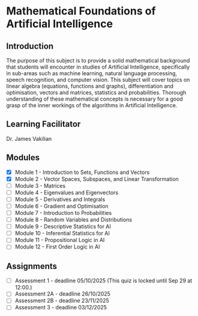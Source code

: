 # Mathematical Foundations of Artificial Intelligence

## Introduction
The purpose of this subject is to provide a solid mathematical background that students will encounter in studies of Artificial Intelligence, specifically in sub-areas such as machine learning, natural language processing, speech recognition, and computer vision. This subject will cover topics on linear algebra (equations, functions and graphs), differentiation and optimisation, vectors and matrices, statistics and probabilities. Thorough understanding of these mathematical concepts is necessary for a good grasp of the inner workings of the algorithms in Artificial Intelligence.

## Learning Facilitator
Dr. James Vakilian

## Modules
- [X] Module 1 - Introduction to Sets, Functions and Vectors
- [X] Module 2 - Vector Spaces, Subspaces, and Linear Transformation
- [ ] Module 3 - Matrices
- [ ] Module 4 - Eigenvalues and Eigenvectors
- [ ] Module 5 - Derivatives and Integrals
- [ ] Module 6 - Gradient and Optimisation
- [ ] Module 7 - Introduction to Probabilities
- [ ] Module 8 - Random Variables and Distributions
- [ ] Module 9 - Descriptive Statistics for AI
- [ ] Module 10 - Inferential Statistics for AI
- [ ] Module 11 - Propositional Logic in AI
- [ ] Module 12 - First Order Logic in AI

## Assignments
- [ ] Assessment 1 - deadline 05/10/2025 (This quiz is locked until Sep 29 at 12:00.)
- [ ] Assessment 2A - deadline 26/10/2025
- [ ] Assessment 2B - deadline 23/11/2025
- [ ] Assessment 3 - deadline 03/12/2025